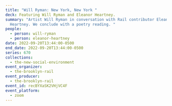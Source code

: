 ```yaml
---
title: "Will Ryman: New York, New York "
deck: Featuring Will Ryman and Eleanor Heartney.
summary: "Artist Will Ryman in conversation with Rail contributor Eleanor
  Heartney. We conclude with a poetry reading. "
people:
  - person: will-ryman
  - person: eleanor-heartney
date: 2022-09-20T13:44:00-0500
end_date: 2022-09-20T13:44:00-0500
series: 670
collections:
  - the-new-social-environment
event_organizer:
  - the-brooklyn-rail
event_producer:
  - the-brooklyn-rail
event_id: recBYXaSK2VHjVC4F
event_platform:
  - zoom
---
```

